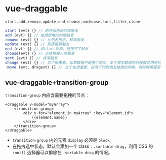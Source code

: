 # vue-draggable
```js
start,add,remove,update,end,choose,unchoose,sort,filter,clone

start (evt) {} // 刚开始拖动时候触发
add (evt) {} // 拖拽新增的时候触发
remove (evt) {} // 从列表拖走，移除触发
update (evt) {} // 列表更新触发
end (evt) {} // 和start对应，拖拽完了触发
choose(evt) {} // 选择拖拽元素触发
sort (evt) {} // 排序触发
change (evt) {} // 这个很重要，如果数据不是整个提交，单个提交数据的时候就会用到它 evt.added.element / evt.removed.element如果这个列表添加元素就会added的数据，如果删除元素就是removed的元素，还会获取到移动和删除的所在位置index
:move (evt, dragevt) {} // 这个也很重要，在两个列表相互拖拽的时候，有时候需要更新ui，在接口还没有更新之前，所以就会用到move，他是把元素从一个列表拖到另一个列表的瞬间触发，这时候可以给原来的位置设置元素样式等等。
```

## vue-draggable+transition-group

`transition-group` 内应含需要拖拽的节点：

```vue
<draggable v-model="myArray">
    <transition-group>
        <div v-for="element in myArray" :key="element.id">
            {{element.name}}
        </div>
    </transition-group>
</draggable>
```

+ `transition-group` 内的元素 `display` 必须是 `block`。
+ 在拖拽选中状态，默认会添加一个 class：`.sortable-drag`，利用 CSS 的 `:not()` 选择器可以排除在 `.sortable-drag` 的情况。
